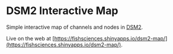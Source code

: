 # DSM2 Interactive Map

Simple interactive map of channels and nodes in [DSM2](http://baydeltaoffice.water.ca.gov/modeling/deltamodeling/models/dsm2/dsm2.cfm).

Live on the web at [https://fishsciences.shinyapps.io/dsm2-map/](https://fishsciences.shinyapps.io/dsm2-map/).
